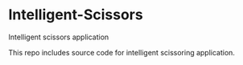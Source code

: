 # Intelligent-Scissors
Intelligent scissors application

This repo includes source code for intelligent scissoring application.
